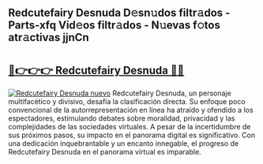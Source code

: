 ## Redcutefairy Desnuda D𝚎sn𝚞dos filtr𝚊dos - Parts-xfq Vid𝚎os filtr𝚊dos - N𝚞evas f𝚘tos atr𝚊ctivas jjnCn

# <h2><a href="http://mb1xfyf.tromn.icu/?c=Redcutefairy+Desnuda">🔗👉👉👉 Redcutefairy Desnuda 🔗🔗</a></h2>

[![Redcutefairy Desnuda nuevo](https://i.imgur.com/pEAQMta.gif)](http://mb1xfyf.tromn.icu/?c=Redcutefairy+Desnuda)
Redcutefairy Desnuda, un personaje multifacético y divisivo, desafía la clasificación directa. Su enfoque poco convencional de la autorrepresentación en línea ha atraído y ofendido a los espectadores, estimulando debates sobre moralidad, privacidad y las complejidades de las sociedades virtuales. A pesar de la incertidumbre de sus próximos pasos, su impacto en el panorama digital es significativo. Con una dedicación inquebrantable y un encanto innegable, el progreso de Redcutefairy Desnuda en el panorama virtual es imparable.
